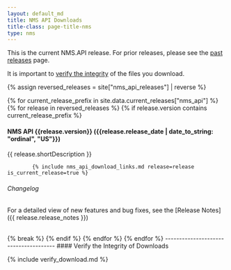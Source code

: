 ```yaml
---
layout: default_md
title: NMS API Downloads 
title-class: page-title-nms
type: nms
---
```


This is the current NMS.API release. For prior releases, please see the <a href="nms-api-past-releases">past releases</a> page.

It is important to [verify the integrity](#verify-the-integrity-of-downloads) of the files you download.


{% assign reversed_releases = site["nms_api_releases"] | reverse %}

{% for current_release_prefix in site.data.current_releases["nms_api"] %}
    {% for release in reversed_releases %}
        {% if release.version contains current_release_prefix %}
#### NMS API {{release.version}} ({{release.release_date | date_to_string: "ordinal", "US"}})
{{ release.shortDescription }}

            {% include nms_api_download_links.md release=release is_current_release=true %}
###### Changelog

For a detailed view of new features and bug fixes, see the [Release Notes]({{ release.release_notes }})

<br/>
            {% break %}
        {% endif %}
    {% endfor %}
{% endfor %}
--------------------------------------
#### Verify the Integrity of Downloads

{% include verify_download.md %}

